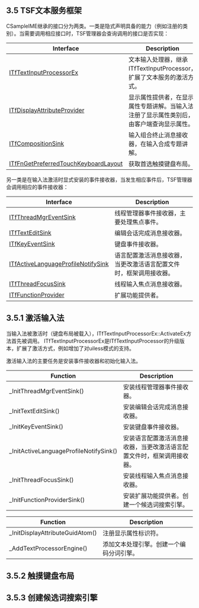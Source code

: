 ## 3.5 TSF文本服务框架

CSampleIME继承的接口分为两类。一类是隐式声明具备的能力（例如注册的类别）。当需要调用相应接口时，TSF管理器会查询调用的接口是否实现：

Interface									|Description
-|-
[ITfTextInputProcessorEx][1]				|文本输入处理器，继承ITfTextInputProcessor，扩展了文本服务的激活方式。
[ITfDisplayAttributeProvider][2]			|显示属性提供者，在显示属性专题讲解。当输入法注册了显示属性类别后，由客户端查询显示属性。
[ITfCompositionSink][3]						|输入组合终止消息接收器，在输入合成专题讲解。
[ITfFnGetPreferredTouchKeyboardLayout][4]	|获取首选触摸键盘布局。

[1]: https://github.com/ChineseInputMethod/Interface/blob/master/TextService/ITfTextInputProcessorEx.md
[2]: https://learn.microsoft.com/zh-cn/windows/win32/api/msctf/nn-msctf-itfdisplayattributeprovider
[3]: https://learn.microsoft.com/zh-cn/windows/win32/api/msctf/nn-msctf-itfcompositionsink
[4]: https://learn.microsoft.com/zh-cn/windows/win32/api/ctffunc/nn-ctffunc-itffngetpreferredtouchkeyboardlayout

另一类是在输入法激活时显式安装的事件接收器，当发生相应事件后，TSF管理器会调用相应的事件接收器：

Interface								|Description
-|-
[ITfThreadMgrEventSink][5]				|线程管理器事件接收器，主要处理焦点事件。
[ITfTextEditSink][6]					|编辑会话完成消息接收器。
[ITfKeyEventSink][7]					|键盘事件接收器。
[ITfActiveLanguageProfileNotifySink][8]	|语言配置激活消息接收器，当更改激活语言配置文件时，框架调用接收器。
[ITfThreadFocusSink][9]					|线程输入焦点消息接收器。
[ITfFunctionProvider][10]				|扩展功能提供者。


[5]: https://github.com/ChineseInputMethod/Interface/blob/master/TextService/ITfThreadMgrEventSink.md
[6]: https://learn.microsoft.com/zh-cn/windows/win32/api/msctf/nn-msctf-itftexteditsink
[7]: https://learn.microsoft.com/zh-cn/windows/win32/api/msctf/nn-msctf-itfkeyeventsink
[8]: https://learn.microsoft.com/zh-cn/windows/win32/api/msctf/nn-msctf-itfactivelanguageprofilenotifysink
[9]: https://learn.microsoft.com/zh-cn/windows/win32/api/msctf/nn-msctf-itfthreadfocussink
[10]: https://learn.microsoft.com/zh-cn/windows/win32/api/msctf/nn-msctf-itffunctionprovider


## 3.5.1 激活输入法

当输入法被激活时（键盘布局被载入），ITfTextInputProcessorEx::ActivateEx方法首先被调用。
ITfTextInputProcessorEx是ITfTextInputProcessor的升级版本，扩展了激活方式，例如增加了对uiless模式的支持。

激活输入法的主要任务是安装事件接收器和初始化输入法。

Function								|Description
-|-
_InitThreadMgrEventSink()				|安装线程管理器事件接收器。
_InitTextEditSink()						|安装编辑会话完成消息接收器。
_InitKeyEventSink()						|安装键盘事件接收器。
_InitActiveLanguageProfileNotifySink()	|安装语言配置激活消息接收器，当更改激活语言配置文件时，框架调用接收器。
_InitThreadFocusSink()					|安装线程输入焦点消息接收器。
_InitFunctionProviderSink()				|安装扩展功能提供者。创建一个候选词搜索引擎。

Function						|Description
-|-
_InitDisplayAttributeGuidAtom()	|注册显示属性标识符。
_AddTextProcessorEngine()		|添加文本处理引擎。创建一个编码分词引擎。

## 3.5.2 触摸键盘布局

## 3.5.3 创建候选词搜索引擎